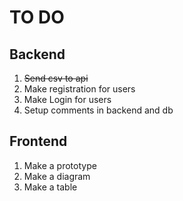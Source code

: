 # TO DO

## Backend

1. ~~Send csv to api~~
2. Make registration for users
3. Make Login for users
4. Setup comments in backend and db


## Frontend

1. Make a prototype
2. Make a diagram
3. Make a table
